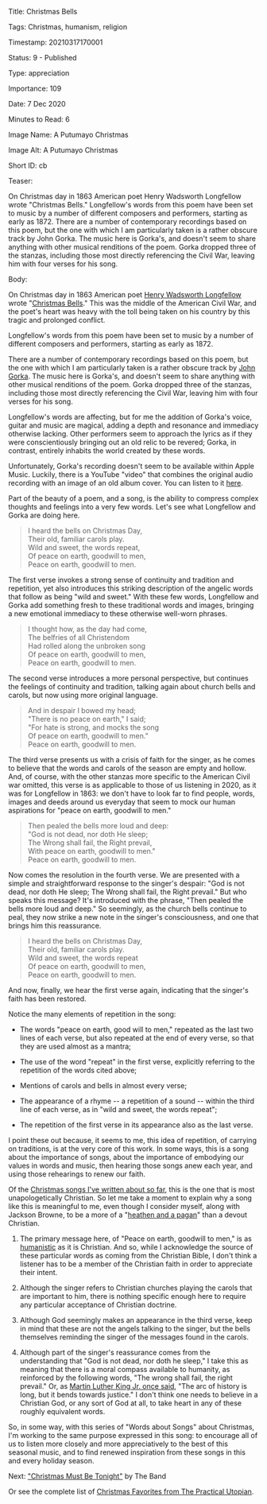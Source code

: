 Title:  Christmas Bells

Tags:   Christmas, humanism, religion

Timestamp: 20210317170001

Status: 9 - Published

Type:   appreciation

Importance: 109

Date:   7 Dec 2020

Minutes to Read: 6

Image Name: A Putumayo Christmas

Image Alt: A Putumayo Christmas

Short ID: cb

Teaser: 

On Christmas day in 1863 American poet Henry Wadsworth Longfellow wrote "Christmas Bells." Longfellow's words from this poem have been set to music by a number of different composers and performers, starting as early as 1872. There are a number of contemporary recordings based on this poem, but the one with which I am particularly taken is a rather obscure track by John Gorka. The music here is Gorka's, and doesn't seem to share anything with other musical renditions of the poem. Gorka dropped three of the stanzas, including those most directly referencing the Civil War, leaving him with four verses for his song. 


Body: 

On Christmas day in 1863 American poet [Henry Wadsworth Longfellow][hwl] wrote "[Christmas Bells][cb]." This was the middle of the American Civil War, and the poet's heart was heavy with the toll being taken on his country by this tragic and prolonged conflict. 

Longfellow's words from this poem have been set to music by a number of different composers and performers, starting as early as 1872.

There are a number of contemporary recordings based on this poem, but the one with which I am particularly taken is a rather obscure track by [John Gorka][jg]. The music here is Gorka's, and doesn't seem to share anything with other musical renditions of the poem. Gorka dropped three of the stanzas, including those most directly referencing the Civil War, leaving him with four verses for his song. 

Longfellow's words are affecting, but for me the addition of Gorka's voice, guitar and music are magical, adding a depth and resonance and immediacy otherwise lacking. Other performers seem to approach the lyrics as if they were conscientiously bringing out an old relic to be revered; Gorka, in contrast, entirely inhabits the world created by these words. 

Unfortunately, Gorka's recording doesn't seem to be available within Apple Music. Luckily, there is a YouTube "video" that combines the original audio recording with an image of an old album cover. You can listen to it [here][yt].

Part of the beauty of a poem, and a song, is the ability to compress complex thoughts and feelings into a very few words. Let's see what Longfellow and Gorka are doing here. 

> I heard the bells on Christmas Day,  
> Their old, familiar carols play.  
> Wild and sweet, the words repeat,  
> Of peace on earth, goodwill to men,  
> Peace on earth, goodwill to men.

The first verse invokes a strong sense of continuity and tradition and repetition, yet also introduces this striking description of the angelic words that follow as being "wild and sweet." With these few words, Longfellow and Gorka add something fresh to these traditional words and images, bringing a new emotional immediacy to these otherwise well-worn phrases.

> I thought how, as the day had come,  
> The belfries of all Christendom  
> Had rolled along the unbroken song  
> Of peace on earth, goodwill to men,  
> Peace on earth, goodwill to men.

The second verse introduces a more personal perspective, but continues the feelings of continuity and tradition, talking again about church bells and carols, but now using more original language. 

> And in despair I bowed my head;  
> "There is no peace on earth," I said;  
> "For hate is strong, and mocks the song  
> Of peace on earth, goodwill to men."  
> Peace on earth, goodwill to men.

The third verse presents us with a crisis of faith for the singer, as he comes to believe that the words and carols of the season are empty and hollow. And, of course, with the other stanzas more specific to the American Civil war omitted, this verse is as applicable to those of us listening in 2020, as it was for Longfellow in 1863: we don't have to look far to find people, words, images and deeds around us everyday that seem to mock our human aspirations for "peace on earth, goodwill to men."

> Then pealed the bells more loud and deep:  
> "God is not dead, nor doth He sleep;  
> The Wrong shall fail, the Right prevail,  
> With peace on earth, goodwill to men."  
> Peace on earth, goodwill to men.

Now comes the resolution in the fourth verse. We are presented with a simple and straightforward response to the singer's despair: "God is not dead, nor doth He sleep; The Wrong shall fail, the Right prevail." But who speaks this message? It's introduced with the phrase, "Then pealed the bells more loud and deep." So seemingly, as the church bells continue to peal, they now strike a new note in the singer's consciousness, and one that brings him this reassurance. 

> I heard the bells on Christmas Day,  
> Their old, familiar carols play.  
> Wild and sweet, the words repeat  
> Of peace on earth, goodwill to men,  
> Peace on earth, goodwill to men. 

And now, finally, we hear the first verse again, indicating that the singer's faith has been restored. 

Notice the many elements of repetition in the song:

* The words "peace on earth, good will to men," repeated as the last two lines of each verse, but also repeated at the end of every verse, so that they are used almost as a mantra; 

* The use of the word "repeat" in the first verse, explicitly referring to the repetition of the words cited above;

* Mentions of carols and bells in almost every verse;

* The appearance of a rhyme -- a repetition of a sound -- within the third line of each verse, as in "wild and sweet, the words repeat";

* The repetition of the first verse in its appearance also as the last verse. 

I point these out because, it seems to me, this idea of repetition, of carrying on traditions, is at the very core of this work. In some ways, this is a song about the importance of songs, about the importance of embodying our values in words and music, then hearing those songs anew each year, and using those rehearings to renew our faith.  

Of the [Christmas songs I've written about so far][xmasfavs], this is the one that is most unapologetically Christian. So let me take a moment to explain why a song like this is meaningful to me, even though I consider myself, along with Jackson Browne, to be a more of a "[heathen and a pagan][rj]" than a devout Christian. 

1. The primary message here, of "Peace on earth, goodwill to men," is as [humanistic][hu] as it is Christian. And so, while I acknowledge the source of these particular words as coming from the Christian Bible, I don't think a listener has to be a member of the Christian faith in order to appreciate their intent. 

2. Although the singer refers to Christian churches playing the carols that are important to him, there is nothing specific enough here to require any particular acceptance of Christian doctrine. 

3. Although God seemingly makes an appearance in the third verse, keep in mind that these are not the angels talking to the singer, but the bells themselves reminding the singer of the messages found in the carols.

4. Although part of the singer's reassurance comes from the understanding that "God is not dead, nor doth he sleep," I take this as meaning that there is a moral compass available to humanity, as reinforced by the following words, "The wrong shall fail, the right prevail." Or, as [Martin Luther King Jr. once said][arc], "The arc of history is long, but it bends towards justice." I don't think one needs to believe in a Christian God, or any sort of God at all, to take heart in any of these roughly equivalent words. 

So, in some way, with this series of "Words about Songs" about Christmas, I'm working to the same purpose expressed in this song: to encourage all of us to listen more closely and more appreciatively to the best of this seasonal music, and to find renewed inspiration from these songs in this and every holiday season. 

Next: ["Christmas Must Be Tonight"](christmas-must-be-tonight.html) by The Band

Or see the complete list of [Christmas Favorites from The Practical Utopian](christmas-favorites-from-the-practical-utopian.html).

[arc]: ../../quotes/the-arc-of-history.html
[cb]: https://www.poets.org/poetsorg/poem/christmas-bells
[hu]: ../../tags/humanism.html
[hwl]: https://en.wikipedia.org/wiki/Henry_Wadsworth_Longfellow
[jg]: https://en.wikipedia.org/wiki/John_Gorka
[rj]: the-rebel-jesus-song-by-jackson-browne.html
[yt]: https://youtu.be/F2nxeACcW3I
[xmasfavs]: christmas-favorites-from-the-practical-utopian.html
